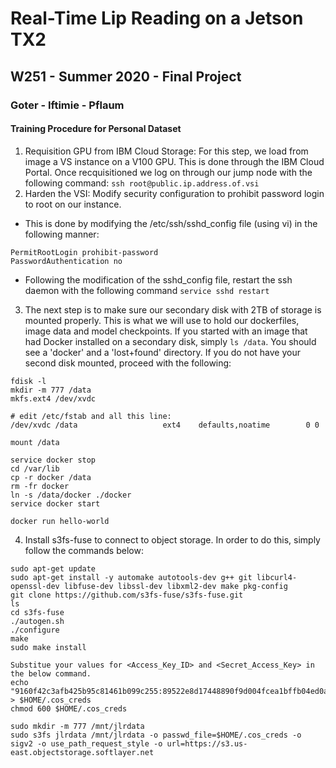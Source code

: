 # Real-Time Lip Reading on a Jetson TX2
## W251 - Summer 2020 - Final Project
### Goter - Iftimie - Pflaum





#### Training Procedure for Personal Dataset
1. Requisition GPU from IBM Cloud Storage: For this step, we load from image a VS instance on a V100 GPU. This is done through the IBM Cloud Portal. Once recquisitioned we log on through our jump node with the following command: `ssh root@public.ip.address.of.vsi`
2. Harden the VSI: Modify security configuration to prohibit password login to root on our instance. 
- This is done by modifying the /etc/ssh/sshd_config file (using vi) in the following manner:
```
PermitRootLogin prohibit-password
PasswordAuthentication no
```
- Following the modification of the sshd_config file, restart the ssh daemon with the following command `service sshd restart`
3. The next step is to make sure our secondary disk with 2TB of storage is mounted properly. This is what we will use to hold our dockerfiles, image data and model checkpoints. If you started with an image that had Docker installed on a secondary disk, simply `ls /data`. You should see a 'docker' and a 'lost+found' directory. If you do not have your second disk mounted, proceed with the following: 
```
fdisk -l
mkdir -m 777 /data
mkfs.ext4 /dev/xvdc

# edit /etc/fstab and all this line:
/dev/xvdc /data                   ext4    defaults,noatime        0 0

mount /data

service docker stop
cd /var/lib
cp -r docker /data
rm -fr docker
ln -s /data/docker ./docker
service docker start

docker run hello-world
```
4. Install s3fs-fuse to connect to object storage. In order to do this, simply follow the commands below:

```
sudo apt-get update
sudo apt-get install -y automake autotools-dev g++ git libcurl4-openssl-dev libfuse-dev libssl-dev libxml2-dev make pkg-config
git clone https://github.com/s3fs-fuse/s3fs-fuse.git
ls
cd s3fs-fuse
./autogen.sh
./configure
make
sudo make install

Substitue your values for <Access_Key_ID> and <Secret_Access_Key> in the below command.
echo "9160f42c3afb425b95c81461b099c255:89522e8d17448890f9d004fcea1bffb04ed0a2dbf7c1645b" > $HOME/.cos_creds
chmod 600 $HOME/.cos_creds

sudo mkdir -m 777 /mnt/jlrdata
sudo s3fs jlrdata /mnt/jlrdata -o passwd_file=$HOME/.cos_creds -o sigv2 -o use_path_request_style -o url=https://s3.us-east.objectstorage.softlayer.net
```
